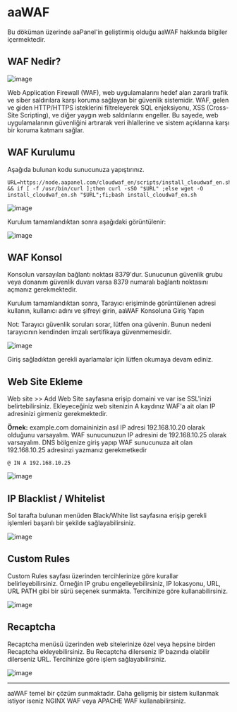 # aaWAF

Bu döküman üzerinde aaPanel'in geliştirmiş olduğu aaWAF hakkında bilgiler içermektedir. 


## WAF Nedir?


![image](https://github.com/user-attachments/assets/fc21ce82-8b50-4648-ab68-c8676a4ab8ce)


Web Application Firewall (WAF), web uygulamalarını hedef alan zararlı trafik ve siber saldırılara karşı koruma sağlayan bir güvenlik sistemidir. WAF, gelen ve giden HTTP/HTTPS isteklerini filtreleyerek SQL enjeksiyonu, XSS (Cross-Site Scripting), ve diğer yaygın web saldırılarını engeller. Bu sayede, web uygulamalarının güvenliğini artırarak veri ihlallerine ve sistem açıklarına karşı bir koruma katmanı sağlar.


## WAF Kurulumu

Aşağıda bulunan kodu sunucunuza yapıştırınız.

```
URL=https://node.aapanel.com/cloudwaf_en/scripts/install_cloudwaf_en.sh && if [ -f /usr/bin/curl ];then curl -sSO "$URL" ;else wget -O install_cloudwaf_en.sh "$URL";fi;bash install_cloudwaf_en.sh
```

![image](https://github.com/user-attachments/assets/a758a9b6-9485-4a2c-b1c4-5555310c9949)

Kurulum tamamlandıktan sonra aşağıdaki görüntülenir:

![image](https://github.com/user-attachments/assets/481da505-8127-4129-882f-f801a63f1892)


## WAF Konsol

Konsolun varsayılan bağlantı noktası 8379'dur. Sunucunun güvenlik grubu veya donanım güvenlik duvarı varsa  8379 numaralı bağlantı noktasını açmanız gerekmektedir.

Kurulum tamamlandıktan sonra, Tarayıcı erişiminde görüntülenen adresi kullanın, kullanıcı adını ve şifreyi girin, aaWAF Konsoluna Giriş Yapın

Not: Tarayıcı güvenlik soruları sorar, lütfen ona güvenin. Bunun nedeni tarayıcının kendinden imzalı sertifikaya güvenmemesidir.


![image](https://github.com/user-attachments/assets/9bdc4d08-a58d-4824-a4d9-a989ea524cd0)


Giriş sağladıktan gerekli ayarlamalar için lütfen okumaya devam ediniz.

## Web Site Ekleme


Web site >> Add Web Site sayfasına erişip domaini ve var ise SSL'inizi belirtebilirsiniz. Ekleyeceğiniz web sitenizin A kaydınız WAF'a ait olan IP adresinizi girmeniz gerekmektedir.

**Örnek:** example.com domaininizin asıl IP adresi 192.168.10.20 olarak olduğunu varsayalım. WAF sunucunuzun IP adresini de 192.168.10.25 olarak varsayalım. DNS bölgenize giriş yapıp WAF sunucunuza ait olan 192.168.10.25 adresinzi yazmanız gerekmetkedir

```
@ IN A 192.168.10.25
```

![image](https://github.com/user-attachments/assets/3e56ef3f-7bc5-46c6-9b5c-1ef9c53ac1c4)


## IP Blacklist / Whitelist

Sol tarafta bulunan menüden Black/White list sayfasına erişip gerekli işlemleri başarılı bir şekilde sağlayabilirsiniz.

![image](https://github.com/user-attachments/assets/4ff456a3-980a-4498-b7df-2cba8aabdb90)


## Custom Rules

Custom Rules sayfası üzerinden tercihlerinize göre kurallar belirleyebilirsiniz. Örneğin IP grubu engelleyebilirsiniz, IP lokasyonu, URL, URL PATH gibi bir sürü seçenek sunmakta. Tercihinize göre kullanabilirsiniz.

![image](https://github.com/user-attachments/assets/a2e28e53-4e15-45ed-b4f7-0f5bf02a505d)


## Recaptcha

Recaptcha menüsü üzerinden web sitelerinize özel veya hepsine birden Recaptcha ekleyebilirsiniz. Bu Recaptcha dilerseniz IP bazında olabilir dilerseniz URL. Tercihinize göre işlem sağlayabilirsiniz.

![image](https://github.com/user-attachments/assets/2d95273c-0c40-4ee7-9f24-b9e3d0c797c7)



------------------------------------------
aaWAF temel bir çözüm sunmaktadır. Daha gelişmiş bir sistem kullanmak istiyor iseniz NGINX WAF veya APACHE WAF kullanabilirsiniz. 




